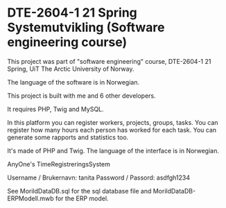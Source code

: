 # DTE-2604-1 21 Spring Systemutvikling (Software engineering course)

This project was part of "software engineering" course, DTE-2604-1 21 Spring, UiT The Arctic University of Norway.

The language of the software is in Norwegian.

This project is built with me and 6 other developers.

It requires PHP, Twig and MySQL.

In this platform you can register workers, projects, groups, tasks.
You can register how many hours each person has worked for each task.
You can generate some rapports and statistics too.

It's made of PHP and Twig. The language of the interface is in Norwegian.

AnyOne's TimeRegistreringsSystem

Username / Brukernavn: tanita
Password / Passord: asdfgh1234

See MorildDataDB.sql for the sql database file and MorildDataDB-ERPModell.mwb for the ERP model.
